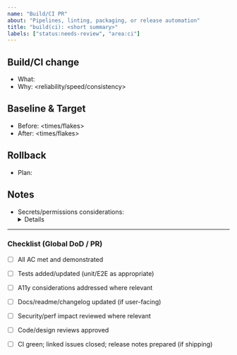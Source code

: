 ```yaml
---
name: "Build/CI PR"
about: "Pipelines, linting, packaging, or release automation"
title: "build(ci): <short summary>"
labels: ["status:needs-review", "area:ci"]
---
```

<!-- Note: YAML front matter is parsed by our labeler workflow; GitHub itself does not apply labels from front matter. -->

<!-- Suggested additional labels (pick as relevant):
- compat:wordpress (if build targets)
-->

## Build/CI change
- What: <summarise>
- Why: <reliability/speed/consistency>

## Baseline & Target
- Before: <times/flakes>
- After: <times/flakes>

## Rollback
- Plan: <how to revert>

## Notes
- Secrets/permissions considerations: <details>

---
### Checklist (Global DoD / PR)
- [ ] All AC met and demonstrated
- [ ] Tests added/updated (unit/E2E as appropriate)
- [ ] A11y considerations addressed where relevant
- [ ] Docs/readme/changelog updated (if user-facing)
- [ ] Security/perf impact reviewed where relevant
- [ ] Code/design reviews approved
- [ ] CI green; linked issues closed; release notes prepared (if shipping)


